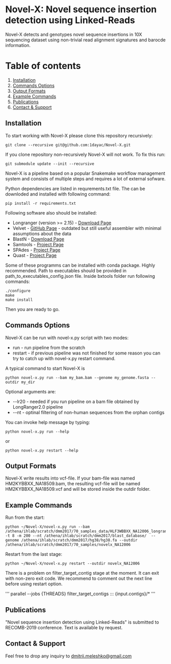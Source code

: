 Novel-X: Novel sequence insertion detection using Linked-Reads
======

Novel-X detects and genotypes novel sequence insertions in 10X sequencing dataset using non-trivial read alignment signatures and barocde information.

# Table of contents
1. [Installation](#installation)
2. [Commands Options](#commands-options)
3. [Output Formats](#output-formats)
4. [Example Commands](#example-commands)
5. [Publications](#publications)
6. [Contact & Support](#contact)

## Installation

To start working with Novel-X please clone this repository recursively:

```
git clone --recursive git@github.com:1dayac/Novel-X.git
```

If you clone repository non-recursively Novel-X will not work. To fix this run:

```
git submodule update --init --recursive
```

Novel-X is a pipeline based on a popular Snakemake workflow management system and consists of multiple steps and requires a lot of external sofware.

Python dependencies are listed in requrements.txt file. The can be downloded and installed with following command:

```
pip install -r requirements.txt
```

Following software also should be installed:

* Longranger (version >= 2.15) - [Download Page](https://support.10xgenomics.com/genome-exome/software/downloads/latest)
* Velvet - [GitHub Page](https://github.com/dzerbino/velvet) - outdated but still useful assembler with minimal assumptions about the data
* BlastN - [Download Page](https://blast.ncbi.nlm.nih.gov/Blast.cgi?CMD=Web&PAGE_TYPE=BlastDocs&DOC_TYPE=Download)
* Samtools - [Project Page](http://www.htslib.org/)
* SPAdes - [Project Page](http://cab.spbu.ru/software/spades/)
* Quast - [Project Page](http://cab.spbu.ru/software/quast/)

Some of these programms can be installed with conda package. Highly recommended. 
Path to executables should be provided in path_to_executables_config.json file.
Inside bxtools folder run following commands:

```
./configure
make
make install
```

Then you are ready to go.


## Commands Options

Novel-X can be run with novel-x.py script with two modes:

* run - run pipeline from the scratch
* restart - if previous pipeline was not finished for some reason you can try to catch up with novel-x.py restart command.

A typical command to start Novel-X is 
```
python novel-x.py run --bam my_bam.bam --genome my_genome.fasta --outdir my_dir
```

Optional arguments are:
* --lr20 - needed if you run pipeline on a bam file obtained by LongRanger2.0 pipeline
* --nt - optinal filtering of non-human sequences from the orphan contigs

You can invoke help message by typing:

```
python novel-x.py run --help
```
or

```
python novel-x.py restart --help
```
## Output Formats

Novel-X write results into vcf-file. If your bam-file was named HM2KYBBXX_NA18509.bam, the resulting vcf-file will be named HM2KYBBXX_NA18509.vcf and will be stored inside the outdir folder.

## Example Commands

Run from the start:

```
python ~/Novel-X/novel-x.py run --bam /athena/ihlab/scratch/dmm2017/70_samples_data/HLF3WBBXX_NA12006_longranger.bam -t 8 -m 200 --nt /athena/ihlab/scratch/dmm2017/blast_database/  --genome /athena/ihlab/scratch/dmm2017/hg38/hg38.fa --outdir /athena/ihlab/scratch/dmm2017/70_samples/novelx_NA12006
```

Restart from the last stage:
```
python ~/Novel-X/novel-x.py restart --outdir novelx_NA12006
```

There is a problem on filter_target_contig stage at the moment. It can exit with non-zero exit code. We recommend to comment out the next line before using restart option. 

'''
parallel --jobs {THREADS} filter_target_contigs ::: {input.contigs}/*
'''


## Publications

"Novel sequence insertion detection using Linked-Reads" is submitted to RECOMB-2019 conference. Text is available by request.

## Contact & Support

Feel free to drop any inquiry to [dmitrii.meleshko@gmail.com]() 
